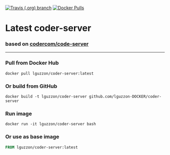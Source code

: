 [![Travis (.org) branch](https://img.shields.io/travis/lguzzon-DOCKER/coder-server/master)](https://travis-ci.org/lguzzon-DOCKER/coder-server)
[![Docker Pulls](https://img.shields.io/docker/pulls/lguzzon/coder-server)](https://hub.docker.com/repository/docker/lguzzon/coder-server)
# Latest coder-server
### based on [codercom/code-server](https://github.com/codercom/code-server)
----
### Pull from Docker Hub
```
docker pull lguzzon/coder-server:latest
```

### Or build from GitHub
```
docker build -t lguzzon/coder-server github.com/lguzzon-DOCKER/coder-server
```

### Run image
```
docker run -it lguzzon/coder-server bash
```

### Or use as base image
```Dockerfile
FROM lguzzon/coder-server:latest
```

